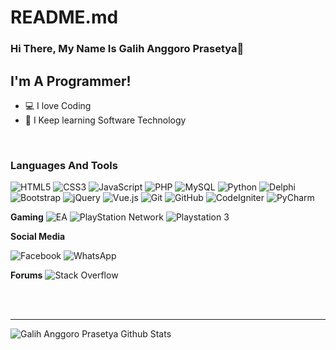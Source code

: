 # README.md

### Hi There, My Name Is Galih Anggoro Prasetya👋

## I'm A Programmer!
- 💻  I love Coding
- 🌱  I Keep learning Software Technology



<br />

### Languages And Tools 
![HTML5](https://img.shields.io/badge/html5-%23E34F26.svg?style=for-the-badge&logo=html5&logoColor=white)
![CSS3](https://img.shields.io/badge/css3-%231572B6.svg?style=for-the-badge&logo=css3&logoColor=white)
![JavaScript](https://img.shields.io/badge/javascript-%23323330.svg?style=for-the-badge&logo=javascript&logoColor=%23F7DF1E)
![PHP](https://img.shields.io/badge/php-%23777BB4.svg?style=for-the-badge&logo=php&logoColor=white)
![MySQL](https://img.shields.io/badge/mysql-%2300f.svg?style=for-the-badge&logo=mysql&logoColor=white)
![Python](https://img.shields.io/badge/python-3670A0?style=for-the-badge&logo=python&logoColor=ffdd54)
![Delphi](https://img.shields.io/badge/Delphi-B22222?style=for-the-badge&logo=delphi&logoColor=white)
![Bootstrap](https://img.shields.io/badge/bootstrap-%23563D7C.svg?style=for-the-badge&logo=bootstrap&logoColor=white)
![jQuery](https://img.shields.io/badge/jquery-%230769AD.svg?style=for-the-badge&logo=jquery&logoColor=white)
![Vue.js](https://img.shields.io/badge/vuejs-%2335495e.svg?style=for-the-badge&logo=vuedotjs&logoColor=%234FC08D)
![Git](https://img.shields.io/badge/git-%23F05033.svg?style=for-the-badge&logo=git&logoColor=white)
![GitHub](https://img.shields.io/badge/github-%23121011.svg?style=for-the-badge&logo=github&logoColor=white)
![CodeIgniter](https://img.shields.io/badge/codeigniter-%23F05033.svg?style=for-the-badge&logo=codeigniter&logoColor=white)
![PyCharm](https://img.shields.io/badge/pycharm-143?style=for-the-badge&logo=pycharm&logoColor=black&color=black&labelColor=green)

**Gaming**
![EA](https://img.shields.io/badge/ea-%23000000.svg?style=for-the-badge&logo=ea&logoColor=white)
![PlayStation Network](https://img.shields.io/badge/PSN-%230070D1.svg?style=for-the-badge&logo=Playstation&logoColor=white)
![Playstation 3](https://img.shields.io/badge/Playstation%203-003791?style=for-the-badge&logo=playstation-3&logoColor=white)


**Social Media**  

![Facebook](https://img.shields.io/badge/Facebook-%231877F2.svg?style=for-the-badge&logo=Facebook&logoColor=white)
![WhatsApp](https://img.shields.io/badge/WhatsApp-25D366?style=for-the-badge&logo=whatsapp&logoColor=white)

**Forums**
![Stack Overflow](https://img.shields.io/badge/-Stackoverflow-FE7A16?style=for-the-badge&logo=stack-overflow&logoColor=white)

<br />
<br />

---

<img align="left" alt="Galih Anggoro Prasetya Github Stats" src="https://github-readme-stats.vercel.app/api?username=galihap76&show_icons=true&hide_border=true" />

